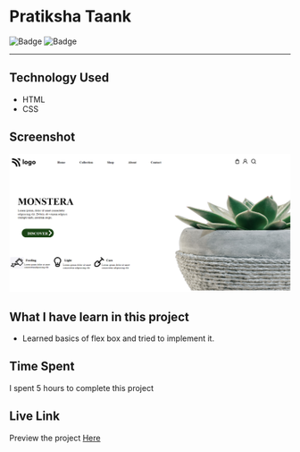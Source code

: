 # Pratiksha Taank
![Badge](https://img.shields.io/badge/Responsive-No-red)
![Badge](https://img.shields.io/badge/Live-Yes-brightgreen)
***
## Technology Used
- HTML
- CSS
## Screenshot
![Project 5](./photos/p6.png)
## What I have learn in this project
- Learned basics of flex box and tried to implement it.
## Time Spent
I spent 5 hours to complete this project
## Live Link
Preview the project [Here](https://monstera-welcome.netlify.app/)
